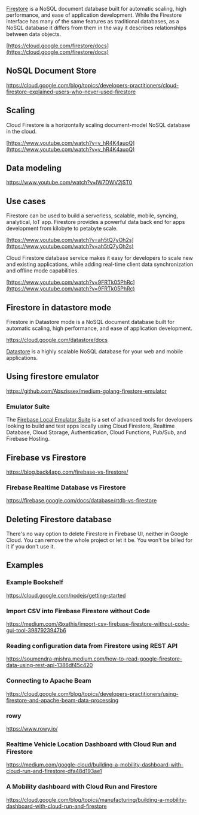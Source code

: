 


[Firestore](https://firebase.google.com/docs/firestore) is a NoSQL document database built for automatic scaling, high performance, and ease of application development. While the Firestore interface has many of the same features as traditional databases, as a NoSQL database it differs from them in the way it describes relationships between data objects.

[https://cloud.google.com/firestore/docs](https://cloud.google.com/firestore/docs)

## NoSQL Document Store

https://cloud.google.com/blog/topics/developers-practitioners/cloud-firestore-explained-users-who-never-used-firestore

## Scaling

Cloud Firestore is a horizontally scaling document-model NoSQL database in the cloud.

[https://www.youtube.com/watch?v=v_hR4K4auoQ](https://www.youtube.com/watch?v=v_hR4K4auoQ)

## Data modeling

https://www.youtube.com/watch?v=lW7DWV2jST0

## Use cases

Firestore can be used to build a serverless, scalable, mobile, syncing, analytical, IoT app. Firestore provides a powerful data back end for apps development from kilobyte to petabyte scale.

[https://www.youtube.com/watch?v=ah5tQ7yOh2s](https://www.youtube.com/watch?v=ah5tQ7yOh2s)

Cloud Firestore database service makes it easy for developers to scale new and existing applications, while adding real-time client data synchronization and offline mode capabilities.

[https://www.youtube.com/watch?v=9FRTk05PhRc](https://www.youtube.com/watch?v=9FRTk05PhRc)



## Firestore in datastore mode

Firestore in Datastore mode is a NoSQL document database built for automatic scaling, high performance, and ease of application development.

https://cloud.google.com/datastore/docs

[Datastore](Datastore)  is a highly scalable NoSQL database for your web and mobile applications.

## Using firestore emulator

https://github.com/Abszissex/medium-golang-firestore-emulator

### Emulator Suite

The [Firebase Local Emulator Suite](https://firebase.google.com/docs/emulator-suite) is a set of advanced tools for developers looking to build and test apps locally using Cloud Firestore, Realtime Database, Cloud Storage, Authentication, Cloud Functions, Pub/Sub, and Firebase Hosting. 



## Firebase vs Firestore

https://blog.back4app.com/firebase-vs-firestore/

### Firebase Realtime Database vs Firestore

https://firebase.google.com/docs/database/rtdb-vs-firestore



## Deleting Firestore database

There's no way option to delete Firestore in Firebase UI, neither in Google Cloud. You can remove the whole project or let it be. You won't be billed for it if you don't use it.

## Examples

### Example Bookshelf

https://cloud.google.com/nodejs/getting-started

### Import CSV into Firebase Firestore without Code

https://medium.com/@xathis/import-csv-firebase-firestore-without-code-gui-tool-3987923947b6



### Reading configuration data from Firestore using REST API

https://soumendra-mishra.medium.com/how-to-read-google-firestore-data-using-rest-api-1386df45c420

### Connecting to Apache Beam

https://cloud.google.com/blog/topics/developers-practitioners/using-firestore-and-apache-beam-data-processing

### rowy

https://www.rowy.io/

### Realtime Vehicle Location Dashboard with Cloud Run and Firestore

https://medium.com/google-cloud/building-a-mobility-dashboard-with-cloud-run-and-firestore-dfa48d193ae1

### A Mobility dashboard with Cloud Run and Firestore
https://cloud.google.com/blog/topics/manufacturing/building-a-mobility-dashboard-with-cloud-run-and-firestore
